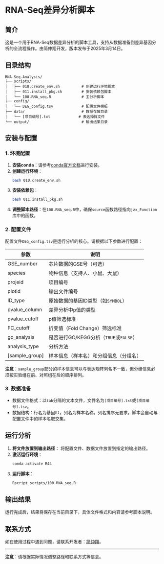 # RNA-Seq差异分析脚本

## 简介
这是一个用于RNA-Seq数据差异分析的脚本工具，支持从数据准备到差异基因分析的全流程操作。由简仲翔开发，版本发布于2025年3月14日。

## 目录结构
```
RNA-Seq-Analysis/
├── scripts/
│   ├── 010.create_env.sh          # 创建运行环境脚本
│   ├── 011.install_pkg.sh         # 安装依赖包脚本
│   └── 100.RNA_seq.R              # 主分析脚本
├── config/
│   └── DEG_config.tsv             # 配置文件模板
├── data/                          # 数据存放目录
│   └── [项目编号].txt             # 表达矩阵文件
└── output/                        # 输出结果目录
```

## 安装与配置

### 1. 环境配置
1. **安装conda**：请参考[conda官方文档](https://docs.conda.io/projects/conda/en/latest/user-guide/install/)进行安装。
2. **创建运行环境**：
   ```bash
   bash 010.create_env.sh
   ```
3. **安装依赖包**：
   ```bash
   bash 011.install_pkg.sh
   ```
4. **调整脚本路径**：在`100.RNA_seq.R`中，确保`source`函数路径指向`jzx_Function`库中的函数。

### 2. 配置文件
配置文件`DEG_config.tsv`是运行分析的核心。请根据以下参数进行配置：

| 参数 | 说明 |
|------|------|
| GSE_number | 芯片数据的GSE号（可选） |
| species | 物种信息（支持人、小鼠、大鼠） |
| projeid | 项目编号 |
| plotid | 输出文件编号 |
| ID_type | 原始数据的基因ID类型（如`SYMBOL`） |
| pvalue_column | 差异分析中p值的类型 |
| pvalue_cutoff | p值筛选标准 |
| FC_cutoff | 折变值（Fold Change）筛选标准 |
| go_analysis | 是否进行GO/KEGG分析（`TRUE`或`FALSE`） |
| analysis_type | 分析方法 |
| [sample_group] | 样本信息（样本名）和分组信息（分组名） |

**注意**：`sample_group`部分的样本信息可以与表达矩阵列名不一致，但分组信息必须按实验组在前、对照组在后的顺序排列。

### 3. 数据准备
- 数据文件格式：以`tab`分隔的文本文件，文件名为`[项目编号].txt`或`[项目编号].tsv`。
- 数据结构：行名为基因ID，列名为样本名称。列名排序无要求，脚本会自动与配置文件中的样本名取交集。

## 运行分析

1. **将文件放置到输出路径**：
   将配置文件、数据文件放置到指定的输出路径。
2. **激活运行环境**：
   ```bash
   conda activate R44
   ```
3. **运行脚本**：
   ```bash
   Rscript scripts/100.RNA_seq.R
   ```

## 输出结果
运行完成后，结果将保存在当前目录下，具体文件格式和内容请参考脚本说明。

## 联系方式
如在使用过程中遇到问题，请联系开发者：[简仲翔](mailto:1416684627@qq.com)。

---

**注意**：请根据实际情况调整路径和联系方式等信息。
